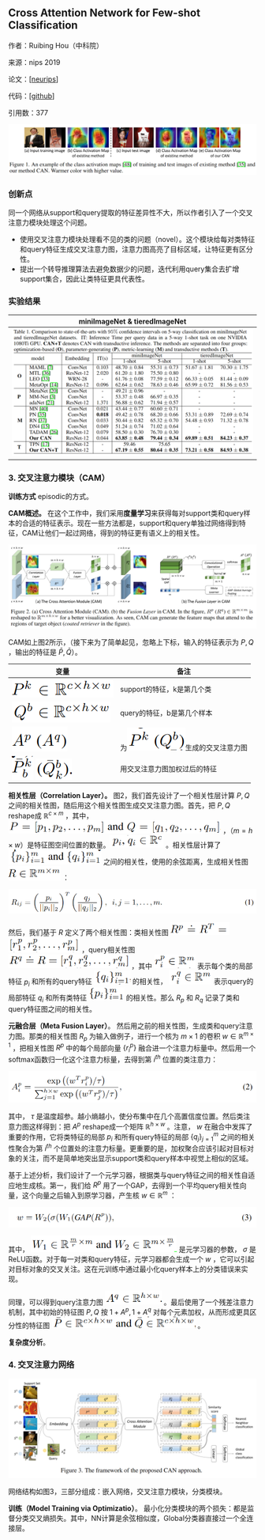## Cross Attention Network for Few-shot Classification

作者：Ruibing Hou（中科院）

来源：nips 2019

论文：[[neurips](https://proceedings.neurips.cc/paper/2019/file/01894d6f048493d2cacde3c579c315a3-Paper.pdf)]

代码：[[github](https://github.com/blue-blue272/fewshot-CAN)]

引用数：377

![image-20221224204751508](./pic/image-20221224204751508.png)

### 创新点

同一个网络从support和query提取的特征差异性不大，所以作者引入了一个交叉注意力模块处理这个问题。

- 使用交叉注意力模块处理看不见的类的问题（novel）。这个模块给每对类特征和query特征生成交叉注意力图，注意力图高亮了目标区域，让特征更有区分性。
- 提出一个转导推理算法去避免数据少的问题，迭代利用query集合去扩增support集合，因此让类特征更具代表性。

### 实验结果

| miniImageNet & tieredImageNet                                |
| ------------------------------------------------------------ |
| ![image-20221224202728996](./pic/image-20221224202728996.png) |

### 3. 交叉注意力模块（CAM）

**训练方式** episodic的方式。

**CAM概述。** 在这个工作中，我们采用**度量学习**来获得每对support类和query样本的合适的特征表示。现在一些方法都是，support和query单独过网络得到特征，CAM让他们一起过网络，得到的特征更有语义上的相关性。

![image-20221224204821092](./pic/image-20221224204821092.png)

CAM如上图2所示，（接下来为了简单起见，忽略上下标，输入的特征表示为 $P,Q$ ，输出的特征是 $\bar{P}, \bar{Q}$）。

| 变量                                                         | 备注                                                         |
| ------------------------------------------------------------ | ------------------------------------------------------------ |
| ![image-20221224205258711](./pic/image-20221224205258711.png) | support的特征，k是第几个类                                   |
| ![image-20221224205354785](./pic/image-20221224205354785.png) | query的特征，b是第几个样本                                   |
| ![image-20221224210155446](./pic/image-20221224210155446.png) | 为![image-20221224210621197](./pic/image-20221224210621197.png)生成的交叉注意力图 |
| ![image-20221224210852534](./pic/image-20221224210852534.png) ![image-20221224210905006](./pic/image-20221224210905006.png) | 用交叉注意力图加权过后的特征                                 |

 

**相关性层（Correlation Layer）。** 图2，我们首先设计了一个相关性层计算 $P,Q$ 之间的相关性图，随后用这个相关性图生成交叉注意力图。首先，把 $P,Q$ reshape成 $\mathbb{R}^{c \times m}$ ，其中， <img src="./pic/image-20221224214443300.png" alt="image-20221224214443300" style="zoom: 67%;" /> ，（$m = h \times w$）是特征图空间位置的数量。<img src="./pic/image-20221224215018356.png" alt="image-20221224215018356" style="zoom:67%;" /> 。相关性层计算了 <img src="./pic/image-20221224215104208.png" alt="image-20221224215104208" style="zoom:67%;" /> 之间的相关性，使用的余弦距离，生成相关性图 <img src="./pic/image-20221224221116174.png" alt="image-20221224221116174" style="zoom:67%;" /> ：

![image-20221224221135705](./pic/image-20221224221135705.png)

然后，我们基于 $R$ 定义了两个相关性图：类相关性图 <img src="./pic/image-20221224223241681.png" alt="image-20221224223241681" style="zoom:67%;" /><img src="./pic/image-20221224223253151.png" alt="image-20221224223253151" style="zoom:67%;" /> ，query相关性图 <img src="./pic/image-20221224223358471.png" alt="image-20221224223358471" style="zoom:67%;" /> ，其中 <img src="./pic/image-20221224223704417.png" alt="image-20221224223704417" style="zoom:67%;" /> 表示每个类的局部特征 $p_i$ 和所有的query特征 <img src="./pic/image-20221224224034046.png" alt="image-20221224224034046" style="zoom:67%;" /> 的相关性， <img src="./pic/image-20221224224056278.png" alt="image-20221224224056278" style="zoom:67%;" /> 表示query的局部特征 $q_i$ 和所有类特征 <img src="./pic/image-20221224224201842.png" alt="image-20221224224201842" style="zoom:67%;" /> 的相关性。那么 $R_p$ 和 $R_q$ 记录了类和query特征图之间的相关性。

**元融合层（Meta Fusion Layer）**。 然后用之前的相关性图，生成类和query注意力图。那类的相关性图 $R_p$ 为输入做例子，进行一个核为 $m \times 1$ 的卷积 $w \in \mathbb{R}^{m \times 1}$ ，把相关性图 $R^p$ 中的每个局部向量 $\{r^p_i\}$ 融合进一个注意力标量中。然后用一个softmax函数归一化这个注意力标量，去得到第 $i^{th}$ 位置的类注意力：

![image-20221224233605827](./pic/image-20221224233605827.png)

其中， $\tau$ 是温度超参。越小熵越小，使分布集中在几个高置信度位置。然后类注意力图这样得到：把 $A^p$ reshape成一个矩阵 $\mathbb{R}^{h \times w}$ 。注意， $w$ 在融合中发挥了重要的作用，它将类特征的局部 $p_i$ 和所有query特征的局部 $\{q_j\}^m_{j=1}$ 之间的相关性聚合为第 $i^{th}$ 个位置处的注意力标量。更重要的是，加权聚合应该引起对目标对象的关注，而不是简单地突出显示support类和query样本中视觉上相似的区域。

基于上述分析，我们设计了一个元学习器，根据类与query特征之间的相关性自适应地生成核。第一，我们给 $R^p$ 用了一个GAP，去得到一个平均query相关性向量，这个向量之后输入到原学习器，产生核 $w \in \mathbb{R}^m$ ：

![image-20221224234657732](./pic/image-20221224234657732.png)

其中， <img src="./pic/image-20221224234743694.png" alt="image-20221224234743694" style="zoom:67%;" /> 是元学习器的参数， $\sigma$ 是ReLU函数。对于每一对类和query特征，元学习器都会生成一个 $w$ ，它可以引起对目标对象的交叉关注。这在元训练中通过最小化query样本上的分类错误来实现。

同理，可以得到query注意力图 <img src="./pic/image-20221224235106454.png" alt="image-20221224235106454" style="zoom:67%;" /> 。最后使用了一个残差注意力机制，其中初始的特征图 $P,Q$ 按 $1 + A^p,1+A^q$ 对每个元素加权，从而形成更具区分性的特征图 <img src="./pic/image-20221224235359393.png" alt="image-20221224235359393" style="zoom:67%;" /> 。

**复杂度分析**。

### 4. 交叉注意力网络

![image-20221224235538969](./pic/image-20221224235538969.png)

网络结构如图3，三部分组成：嵌入网络，交叉注意力模块，分类模块。

**训练（Model Training via Optimizatio）**。 最小化分类模块的两个损失：都是监督分类交叉熵损失。其中，NN计算是余弦相似度，Global分类器直接过一个全连接层。